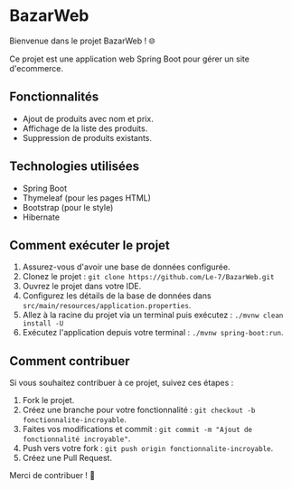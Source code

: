 # BazarWeb

Bienvenue dans le projet BazarWeb ! 🌐

Ce projet est une application web Spring Boot pour gérer un site d'ecommerce. 

## Fonctionnalités

- Ajout de produits avec nom et prix.
- Affichage de la liste des produits.
- Suppression de produits existants.

## Technologies utilisées

- Spring Boot
- Thymeleaf (pour les pages HTML)
- Bootstrap (pour le style)
- Hibernate

## Comment exécuter le projet

1. Assurez-vous d'avoir une base de données configurée.
2. Clonez le projet : `git clone https://github.com/Le-7/BazarWeb.git`
3. Ouvrez le projet dans votre IDE.
4. Configurez les détails de la base de données dans `src/main/resources/application.properties`.
5. Allez à la racine du projet via un terminal puis exécutez : `./mvnw clean install -U` 
6. Exécutez l'application depuis votre terminal : `./mvnw spring-boot:run`.

## Comment contribuer

Si vous souhaitez contribuer à ce projet, suivez ces étapes :

1. Fork le projet.
2. Créez une branche pour votre fonctionnalité : `git checkout -b fonctionnalite-incroyable`.
3. Faites vos modifications et commit : `git commit -m "Ajout de fonctionnalité incroyable"`.
4. Push vers votre fork : `git push origin fonctionnalite-incroyable`.
5. Créez une Pull Request.

Merci de contribuer ! 🚀
